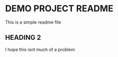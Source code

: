 # DEMO PROJECT README

This is a simple readme file

## HEADING 2

I hope this isnt much of a problem
